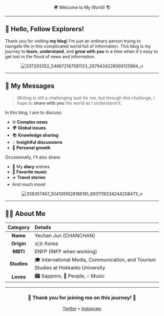 <div align="center">

 🌍 Welcome to My World! 🌎

</div>

---

## 👋 Hello, Fellow Explorers!

Thank you for visiting **my blog**! I'm just an ordinary person trying to navigate life in this complicated world full of information. This blog is my journey to **learn**, **understand**, and **grow with you** in a time when it's easy to get lost in the flood of news and information.

<div align="center">

![337293352_546672167581123_2679434228569125864_n](https://github.com/user-attachments/assets/01d0ea47-5c78-4489-ad8d-77136d34e16c)

</div>

---

## 📝 My Messages

> Writing is still a challenging task for me, but through this challenge, I hope to **share with you** the world as I understand it.

In this blog, I aim to discuss:
- 🌐 **Complex news**
- 🌍 **Global issues**
- 📚 **Knowledge sharing**
- 💡 **Insightful discussions**
- 🌱 **Personal growth**

Occasionally, I'll also share:
- 📔 My **diary** entries
- 🎵 **Favorite music**
- ✈️ **Travel stories**
- And much more!

<div align="center">

![338357467_3041091626186181_6931119334244208473_n](https://github.com/user-attachments/assets/aad25b87-f57d-4ce1-864b-3a649d664997)

</div>

---

## 🙋‍♂️ About Me

| Category | Details |
|:--------:|:--------|
| **Name** | Yechan Jun (CHANCHAN) |
| **Origin** | 🇰🇷 Korea |
| **MBTI** | ENFP (INFP when working) |
| **Studies** | 🎓 International Media, Communication, and Tourism Studies at Hokkaido University |
| **Loves** | 🏙️ Sapporo, 👥 People, 🎶 Music |

---

<div align="center">

### 💖 Thank you for joining me on this journey! 💖

[Twitter](https://twitter.com/chanchansapporo) • [Instagram](https://instagram.com/chanchan_please_be_happy)

</div>